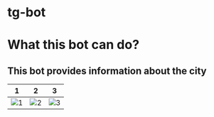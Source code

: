 # tg-bot

# What this bot can do?

## This bot provides information about the city

|  1 | 2 | 3 |
| ------------- | ------------- | ------------- |
| ![1](https://user-images.githubusercontent.com/85609406/148687684-e817dcd4-ff32-415a-9244-4e4372726e41.png) | ![2](https://user-images.githubusercontent.com/85609406/148687748-1e1929e0-1d9d-4160-8ac7-fa7c1f7fd142.png) | ![3](https://user-images.githubusercontent.com/85609406/148687758-153a73bf-4580-4818-a90e-8103e4e67645.png) |
